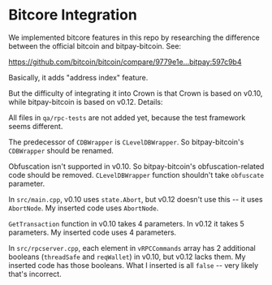 Bitcore Integration
===================

We implemented bitcore features in this repo by researching the difference between the official bitcoin and bitpay-bitcoin. See:

https://github.com/bitcoin/bitcoin/compare/9779e1e...bitpay:597c9b4

Basically, it adds "address index" feature.

But the difficulty of integrating it into Crown is that Crown is based on v0.10, while bitpay-bitcoin is based on v0.12. Details:

All files in `qa/rpc-tests` are not added yet, because the test framework seems different.

The predecessor of `CDBWrapper` is `CLevelDBWrapper`. So bitpay-bitcoin's `CDBWrapper` should be renamed.

Obfuscation isn't supported in v0.10. So bitpay-bitcoin's obfuscation-related code should be removed. `CLevelDBWrapper` function shouldn't take `obfuscate` parameter.

In `src/main.cpp`, v0.10 uses `state.Abort`, but v0.12 doesn't use this -- it uses `AbortNode`. My inserted code uses `AbortNode`.

`GetTransaction` function in v0.10 takes 4 parameters. In v0.12 it takes 5 parameters. My inserted code uses 4 parameters.

In `src/rpcserver.cpp`, each element in `vRPCCommands` array has 2 additional booleans (`threadSafe` and `reqWallet`) in v0.10, but v0.12 lacks them. My inserted code has those booleans. What I inserted is all `false` -- very likely that's incorrect.
